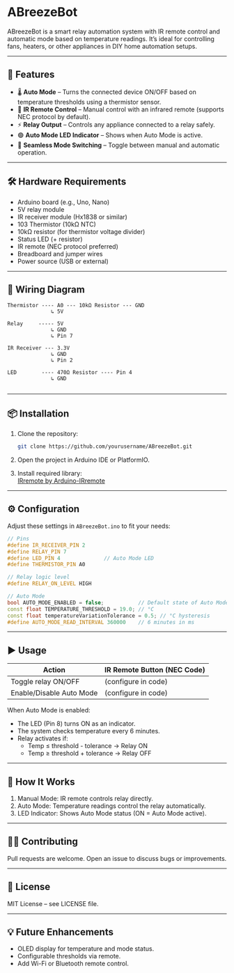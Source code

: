 # ABreezeBot

ABreezeBot is a smart relay automation system with IR remote control and automatic mode based on temperature readings. It’s ideal for controlling fans, heaters, or other appliances in DIY home automation setups.

---

## 🌟 Features

- 🌡️ **Auto Mode** – Turns the connected device ON/OFF based on temperature thresholds using a thermistor sensor.
- 📡 **IR Remote Control** – Manual control with an infrared remote (supports NEC protocol by default).
- ⚡ **Relay Output** – Controls any appliance connected to a relay safely.
- 🟢 **Auto Mode LED Indicator** – Shows when Auto Mode is active.
- 🔄 **Seamless Mode Switching** – Toggle between manual and automatic operation.

---

## 🛠️ Hardware Requirements

- Arduino board (e.g., Uno, Nano)
- 5V relay module
- IR receiver module (Hx1838 or similar)
- 103 Thermistor (10kΩ NTC)
- 10kΩ resistor (for thermistor voltage divider)
- Status LED (+ resistor)
- IR remote (NEC protocol preferred)
- Breadboard and jumper wires
- Power source (USB or external)

---

## 📐 Wiring Diagram

```
Thermistor ---- A0 --- 10kΩ Resistor --- GND
              ↳ 5V

Relay     ----- 5V
              ↳ GND
              ↳ Pin 7

IR Receiver --- 3.3V
              ↳ GND
              ↳ Pin 2

LED        ---- 470Ω Resistor ---- Pin 4
              ↳ GND
            
```

---

## 📦 Installation

1. Clone the repository:  
   ```bash
   git clone https://github.com/yourusername/ABreezeBot.git
   ```

2. Open the project in Arduino IDE or PlatformIO.

3. Install required library:  
   [IRremote by Arduino-IRremote](https://github.com/Arduino-IRremote/Arduino-IRremote)

---

## ⚙️ Configuration

Adjust these settings in `ABreezeBot.ino` to fit your needs:

```cpp
// Pins
#define IR_RECEIVER_PIN 2
#define RELAY_PIN 7
#define LED_PIN 4              // Auto Mode LED
#define THERMISTOR_PIN A0

// Relay logic level
#define RELAY_ON_LEVEL HIGH

// Auto Mode
bool AUTO_MODE_ENABLED = false;           // Default state of Auto Mode
const float TEMPERATURE_THRESHOLD = 19.0; // °C
const float temperatureVariationTolerance = 0.5; // °C hysteresis
#define AUTO_MODE_READ_INTERVAL 360000    // 6 minutes in ms
```

---

## ▶️ Usage

| Action                  | IR Remote Button (NEC Code) |
|------------------------|-----------------------------|
| Toggle relay ON/OFF     | (configure in code)         |
| Enable/Disable Auto Mode| (configure in code)         |

When Auto Mode is enabled:  
- The LED (Pin 8) turns ON as an indicator.  
- The system checks temperature every 6 minutes.  
- Relay activates if:  
  - Temp ≤ threshold - tolerance → Relay ON  
  - Temp ≥ threshold + tolerance → Relay OFF

---

## 📖 How It Works

1. Manual Mode: IR remote controls relay directly.  
2. Auto Mode: Temperature readings control the relay automatically.  
3. LED Indicator: Shows Auto Mode status (ON = Auto Mode active).

---

## 🧑‍💻 Contributing

Pull requests are welcome. Open an issue to discuss bugs or improvements.

---

## 📜 License

MIT License – see LICENSE file.

---

## 💡 Future Enhancements

- OLED display for temperature and mode status.
- Configurable thresholds via remote.
- Add Wi-Fi or Bluetooth remote control.
